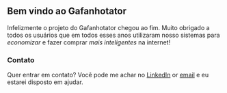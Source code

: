 ## Bem vindo ao Gafanhotator

Infelizmente o projeto do Gafanhotator chegou ao fim. 
Muito obrigado a todos os usuários que em todos esses anos utilizaram nosso sistemas para *economizar* e fazer comprar *mais inteligentes* na internet!

### Contato

Quer entrar em contato? Você pode me achar no [LinkedIn](https://www.linkedin.com/in/vitor-vezani/) or [email](vitor.vezani@gmail.com) e eu estarei disposto em ajudar.
